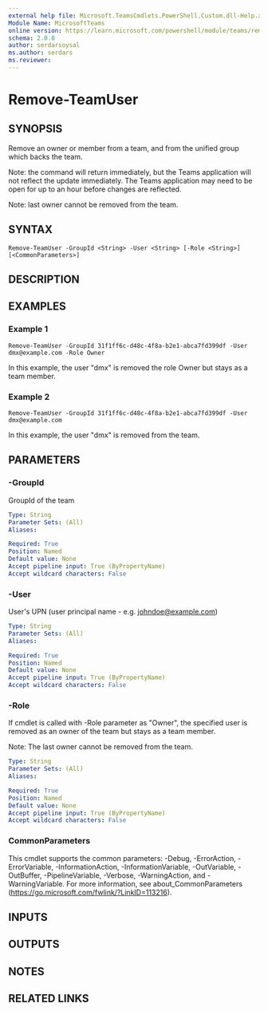 ```yaml
---
external help file: Microsoft.TeamsCmdlets.PowerShell.Custom.dll-Help.xml
Module Name: MicrosoftTeams
online version: https://learn.microsoft.com/powershell/module/teams/remove-teamuser
schema: 2.0.0
author: serdarsoysal
ms.author: serdars
ms.reviewer:
---
```


# Remove-TeamUser

## SYNOPSIS

Remove an owner or member from a team, and from the unified group which backs the team.

Note: the command will return immediately, but the Teams application will not reflect the update immediately.
The Teams application may need to be open for up to an hour before changes are reflected.

Note: last owner cannot be removed from the team.

## SYNTAX

```
Remove-TeamUser -GroupId <String> -User <String> [-Role <String>] [<CommonParameters>]
```

## DESCRIPTION

## EXAMPLES

### Example 1
```
Remove-TeamUser -GroupId 31f1ff6c-d48c-4f8a-b2e1-abca7fd399df -User dmx@example.com -Role Owner
```
In this example, the user "dmx" is removed the role Owner but stays as a team member.

### Example 2
```
Remove-TeamUser -GroupId 31f1ff6c-d48c-4f8a-b2e1-abca7fd399df -User dmx@example.com
```
In this example, the user "dmx" is removed from the team.

## PARAMETERS

### -GroupId
GroupId of the team

```yaml
Type: String
Parameter Sets: (All)
Aliases:

Required: True
Position: Named
Default value: None
Accept pipeline input: True (ByPropertyName)
Accept wildcard characters: False
```

### -User
User's UPN (user principal name - e.g.
johndoe@example.com)

```yaml
Type: String
Parameter Sets: (All)
Aliases:

Required: True
Position: Named
Default value: None
Accept pipeline input: True (ByPropertyName)
Accept wildcard characters: False
```

### -Role
If cmdlet is called with -Role parameter as "Owner", the specified user is removed as an owner of the team but stays as a team member.

Note: The last owner cannot be removed from the team.

```yaml
Type: String
Parameter Sets: (All)
Aliases:

Required: True
Position: Named
Default value: None
Accept pipeline input: True (ByPropertyName)
Accept wildcard characters: False
```

### CommonParameters
This cmdlet supports the common parameters: -Debug, -ErrorAction, -ErrorVariable, -InformationAction, -InformationVariable, -OutVariable, -OutBuffer, -PipelineVariable, -Verbose, -WarningAction, and -WarningVariable.
For more information, see about_CommonParameters (https://go.microsoft.com/fwlink/?LinkID=113216).

## INPUTS

## OUTPUTS

## NOTES

## RELATED LINKS
